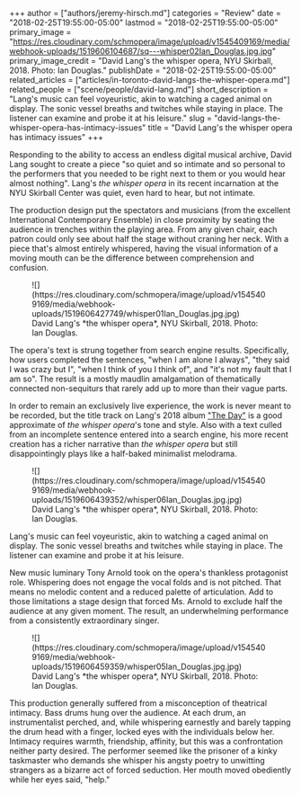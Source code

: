 +++
author = ["authors/jeremy-hirsch.md"]
categories = "Review"
date = "2018-02-25T19:55:00-05:00"
lastmod = "2018-02-25T19:55:00-05:00"
primary_image = "https://res.cloudinary.com/schmopera/image/upload/v1545409169/media/webhook-uploads/1519606104687/sq---whisper02Ian_Douglas.jpg.jpg"
primary_image_credit = "David Lang's the whisper opera, NYU Skirball, 2018. Photo: Ian Douglas."
publishDate = "2018-02-25T19:55:00-05:00"
related_articles = ["articles/in-toronto-david-langs-the-whisper-opera.md"]
related_people = ["scene/people/david-lang.md"]
short_description = "Lang&#039;s music can feel voyeuristic, akin to watching a caged animal on display. The sonic vessel breaths and twitches while staying in place. The listener can examine and probe it at his leisure."
slug = "david-langs-the-whisper-opera-has-intimacy-issues"
title = "David Lang&#039;s the whisper opera has intimacy issues"
+++

Responding to the ability to access an endless digital musical archive, David Lang sought to create a piece "so quiet and so intimate and so personal to the performers that you needed to be right next to them or you would hear almost nothing". Lang's *the whisper opera* in its recent incarnation at the NYU Skirball Center was quiet, even hard to hear, but not intimate.
          	
The production design put the spectators and musicians (from the excellent International Contemporary Ensemble) in close proximity by seating the audience in trenches within the playing area. From any given chair, each patron could only see about half the stage without craning her neck. With a piece that's almost entirely whispered, having the visual information of a moving mouth can be the difference between comprehension and confusion.

<figure data-type="image">
![](https://res.cloudinary.com/schmopera/image/upload/v1545409169/media/webhook-uploads/1519606427749/whisper01Ian_Douglas.jpg.jpg)
<figcaption>David Lang's *the whisper opera*, NYU Skirball, 2018. Photo: Ian Douglas.</figcaption>
</figure>
          	
The opera's text is strung together from search engine results. Specifically, how users completed the sentences, "when I am alone I always", "they said I was crazy but I", "when I think of you I think of", and "it's not my fault that I am so". The result is a mostly maudlin amalgamation of thematically connected non-sequiturs that rarely add up to more than their vague parts.
          	
In order to remain an exclusively live experience, the work is never meant to be recorded, but the title track on Lang's 2018 album ["The Day"](https://open.spotify.com/album/6us2dBD31rGA2DPJuWa8si) is a good approximate of *the whisper opera*'s tone and style. Also with a text culled from an incomplete sentence entered into a search engine, his more recent creation has a richer narrative than *the whisper opera* but still disappointingly plays like a half-baked minimalist melodrama.

<figure data-type="image">
![](https://res.cloudinary.com/schmopera/image/upload/v1545409169/media/webhook-uploads/1519606439352/whisper06Ian_Douglas.jpg.jpg)
<figcaption>David Lang's *the whisper opera*, NYU Skirball, 2018. Photo: Ian Douglas.</figcaption>
</figure>
          	
Lang's music can feel voyeuristic, akin to watching a caged animal on display. The sonic vessel breaths and twitches while staying in place. The listener can examine and probe it at his leisure.
          	
New music luminary Tony Arnold took on the opera's thankless protagonist role. Whispering does not engage the vocal folds and is not pitched. That means no melodic content and a reduced palette of articulation. Add to those limitations a stage design that forced Ms. Arnold to exclude half the audience at any given moment. The result, an underwhelming performance from a consistently extraordinary singer.

<figure data-type="image">
![](https://res.cloudinary.com/schmopera/image/upload/v1545409169/media/webhook-uploads/1519606459359/whisper05Ian_Douglas.jpg.jpg)
<figcaption>David Lang's *the whisper opera*, NYU Skirball, 2018. Photo: Ian Douglas.</figcaption>
</figure>
          	
This production generally suffered from a misconception of theatrical intimacy. Bass drums hung over the audience. At each drum, an instrumentalist perched, and, while whispering earnestly and barely tapping the drum head with a finger, locked eyes with the individuals below her. Intimacy requires warmth, friendship, affinity, but this was a confrontation neither party desired. The performer seemed like the prisoner of a kinky taskmaster who demands she whisper his angsty poetry to unwitting strangers as a bizarre act of forced seduction. Her mouth moved obediently while her eyes said, "help."
